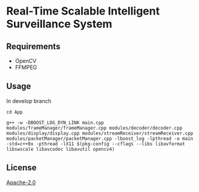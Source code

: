 # Real-Time Scalable Intelligent Surveillance System


## Requirements

- OpenCV
- FFMPEG


## Usage

In develop branch

```
cd App
```
```
g++ -w -DBOOST_LOG_DYN_LINK main.cpp modules/frameManager/frameManager.cpp modules/decoder/decoder.cpp modules/display/display.cpp modules/streamReceiver/streamReceiver.cpp modules/packetManager/packetManager.cpp -lboost_log -lpthread -o main -std=c++0x -pthread -lX11 $(pkg-config --cflags --libs libavformat libswscale libavcodec libavutil opencv4)
```



## License
[Apache-2.0](https://choosealicense.com/licenses/apache-2.0/)
